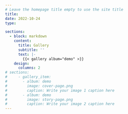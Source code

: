 ```yaml
---
# Leave the homepage title empty to use the site title
title: 
date: 2022-10-24
type: 

sections:
  - block: markdown
    content:
      title: Gallery
      subtitle: ''
      text: |-
        {{< gallery album="demo" >}}
    design:
      columns: 2
# sections:
#     - gallery_item:
#       - album: demo
#         image: cover-page.png
#         caption: Write your image 1 caption here
#       - album: demo
#         image: story-page.png
#         caption: Write your image 2 caption here
---
```


